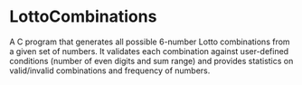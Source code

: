 # LottoCombinations
A C program that generates all possible 6-number Lotto combinations from a given set of numbers. It validates each combination against user-defined conditions (number of even digits and sum range) and provides statistics on valid/invalid combinations and frequency of numbers.
